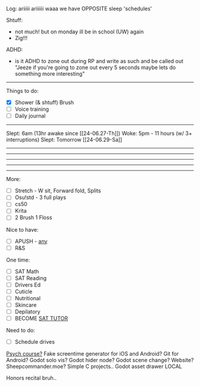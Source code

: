 Log:
ariiiii
ariiiiii waaa we have OPPOSITE sleep 'schedules'

Shtuff:
- not much! but on monday ill be in school (UW) again
- Zig!!!

ADHD:
- is it ADHD to zone out during RP and write as such and be called out "Jeeze if you're going to zone out every 5 seconds maybe lets do something more interesting"
---
Things to do:
- [x] Shower (& shtuff) Brush
- [ ] Voice training
- [ ] Daily journal
---
Slept: 6am  (13hr awake since [[24-06.27-Th]])
Woke: 5pm   - 11 hours     (w/ 3+ interruptions)
Slept: Tomorrow [[24-06.29-Sa]]

---

---

---

---

---
More:
- [ ] Stretch - W sit, Forward fold, Splits
- [ ] Osu!std - 3 full plays
- [ ] cs50
- [ ] Krita
- [ ] 2 Brush 1 Floss

Nice to have:
- [ ] APUSH - [any](https://youtu.be/jqf_c9Pw8gs)
- [ ] R&S

One time:
- [ ] SAT Math
- [ ] SAT Reading
- [ ] Drivers Ed
- [ ] Cuticle
- [ ] Nutritional
- [ ] Skincare
- [ ] Depilatory
- [ ] BECOME [SAT TUTOR](https://schoolhouse.world/sat-bootcamp/tutor) 

Need to do:
- [ ] Schedule drives

[Psych course?](https://ea.asu.edu/courses/introduction-to-psychology-psy-101/) 
Fake screentime generator for iOS and Android?
Git for Android?
Godot solo vis?
Godot hider node?
Godot scene change?
Website? Sheepcommander.moe?
Simple C projects..
Godot asset drawer LOCAL

Honors recital bruh..